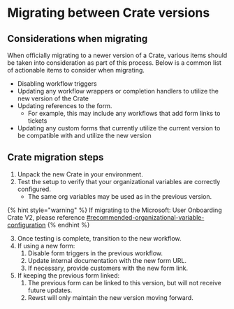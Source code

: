 # Migrating between Crate versions

## Considerations when migrating

When officially migrating to a newer version of a Crate, various items should be taken into consideration as part of this process. Below is a common list of actionable items to consider when migrating.

* Disabling workflow triggers
* Updating any workflow wrappers or completion handlers to utilize the new version of the Crate
* Updating references to the form.
  * For example, this may include any workflows that add form links to tickets
* Updating any custom forms that currently utilize the current version to be compatible with and utilize the new version

## Crate migration steps

1. Unpack the new Crate in your environment.
2. Test the setup to verify that your organizational variables are correctly configured.
   * The same org variables may be used as in the previous version.

{% hint style="warning" %}
If migrating to the Microsoft: User Onboarding Crate V2, please reference [#recommended-organizational-variable-configuration](existing-crate-documentation/microsoft-user-onboarding-crate-v2/#recommended-organizational-variable-configuration "mention")
{% endhint %}

3. Once testing is complete, transition to the new workflow.
4. If using a new form:
   1. Disable form triggers in the previous workflow.
   2. Update internal documentation with the new form URL.
   3. If necessary, provide customers with the new form link.
5. If keeping the previous form linked:
   1. The previous form can be linked to this version, but will not receive future updates.
   2. Rewst will only maintain the new version moving forward.
